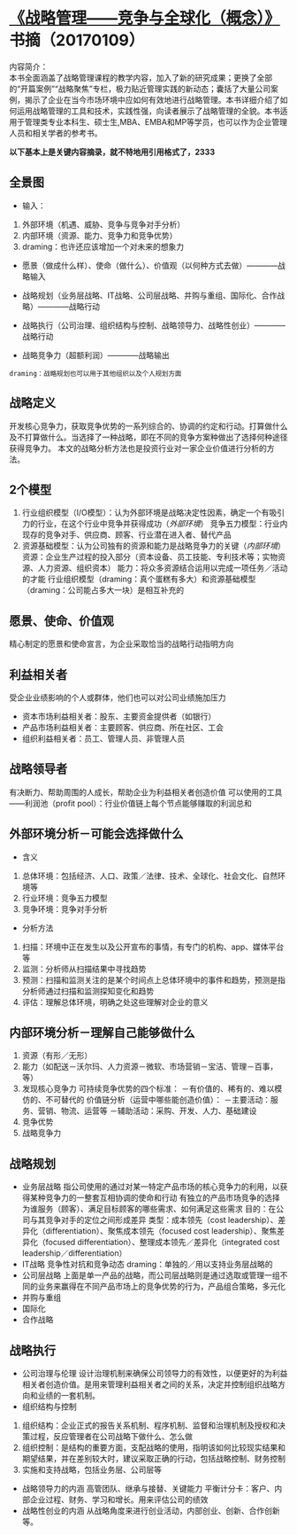 # [《战略管理——竞争与全球化（概念）》](https://item.jd.com/12006651.html?dist=jd) 书摘（20170109）

内容简介：    
本书全面涵盖了战略管理课程的教学内容，加入了新的研究成果；更换了全部的“开篇案例”“战略聚焦”专栏，极力贴近管理实践的新动态；囊括了大量公司案例，揭示了企业在当今市场环境中应如何有效地进行战略管理。本书详细介绍了如何运用战略管理的工具和技术，实践性强，向读者展示了战略管理的全貌。本书适用于管理类专业本科生、硕士生,MBA、EMBA和MP等学员，也可以作为企业管理人员和相关学者的参考书。
     
**以下基本上是关键内容摘录，就不特地用引用格式了，2333**            
     
     
## 全景图 
     
- 输入：
1. 外部环境（机遇、威胁、竞争与竞争对手分析）
2. 内部环境（资源、能力、竞争力和竞争优势）
3. draming：也许还应该增加一个对未来的想象力

- 愿景（做成什么样）、使命（做什么）、价值观（以何种方式去做）————战略输入

- 战略规划（业务层战略、IT战略、公司层战略、并购与重组、国际化、合作战略）————战略行动

- 战略执行（公司治理、组织结构与控制、战略领导力、战略性创业）————战略行动

- 战略竞争力（超额利润）————战略输出

`draming：战略规划也可以用于其他组织以及个人规划方面`


## 战略定义
开发核心竞争力，获取竞争优势的一系列综合的、协调的约定和行动。打算做什么及不打算做什么。当选择了一种战略，即在不同的竞争方案种做出了选择何种途径获得竞争力。
本文的战略分析方法也是投资行业对一家企业价值进行分析的方法。


## 2个模型
1. 行业组织模型（I/O模型）：认为外部环境是战略决定性因素，确定一个有吸引力的行业，在这个行业中竞争并获得成功（*外部环境*）
竞争五力模型：行业内现存的竞争对手、供应商、顾客、行业潜在进入者、替代产品
2. 资源基础模型：认为公司独有的资源和能力是战略竞争力的关键（*内部环境*）
资源：企业生产过程的投入部分（资本设备、员工技能、专利技术等；实物资源、人力资源、组织资本）
能力：将众多资源结合运用以完成一项任务／活动的才能
行业组织模型（draming：真个蛋糕有多大）和资源基础模型（draming：公司能占多大一块）是相互补充的


## 愿景、使命、价值观
精心制定的愿景和使命宣言，为企业采取恰当的战略行动指明方向


## 利益相关者
受企业业绩影响的个人或群体，他们也可以对公司业绩施加压力
- 资本市场利益相关者：股东、主要资金提供者（如银行）
- 产品市场利益相关者：主要顾客、供应商、所在社区、工会
- 组织利益相关者：员工、管理人员、非管理人员


## 战略领导者
有决断力、帮助周围的人成长，帮助企业为利益相关者创造价值
可以使用的工具——利润池（profit pool）：行业价值链上每个节点能够赚取的利润总和


## 外部环境分析－可能会选择做什么
- 含义
1. 总体环境：包括经济、人口、政策／法律、技术、全球化、社会文化、自然环境等
2. 行业环境：竞争五力模型
3. 竞争环境：竞争对手分析

- 分析方法
1. 扫描：环境中正在发生以及公开宣布的事情，有专门的机构、app、媒体平台等
2. 监测：分析师从扫描结果中寻找趋势
3. 预测：扫描和监测关注的是某个时间点上总体环境中的事件和趋势，预测是指分析师通过扫描和监测探知变化和趋势
4. 评估：理解总体环境，明确之处这些理解对企业的意义


## 内部环境分析－理解自己能够做什么
1. 资源（有形／无形）
2. 能力（如配送－沃尔玛、人力资源－微软、市场营销－宝洁、管理－百事，等）
3. 发现核心竞争力
可持续竞争优势的四个标准：
－有价值的、稀有的、难以模仿的、不可替代的
价值链分析（运营中哪些能创造价值）：
－主要活动：服务、营销、物流、运营等
－辅助活动：采购、开发、人力、基础建设
4. 竞争优势
5. 战略竞争力


## 战略规划
- 业务层战略
指公司使用的通过对某一特定产品市场的核心竞争力的利用，以获得某种竞争力的一整套互相协调的使命和行动
有独立的产品市场竞争的选择
为谁服务（顾客）、满足目标顾客的哪些需求、如何满足这些需求
目的：在公司与其竞争对手的定位之间形成差异
类型：成本领先（cost leadership）、差异化（differentiation）、聚焦成本领先（focused cost leadership）、聚焦差异化（focused differentiation）、整理成本领先／差异化（integrated cost leadership／differentiation）
- IT战略
竞争性对抗和竞争动态
draming：单独的／用以支持业务层战略的
- 公司层战略
上面是单一产品的战略，而公司层战略则是通过选取或管理一组不同的业务来赢得在不同产品市场上的竞争优势的行为，产品组合策略，多元化
- 并购与重组
- 国际化
- 合作战略


## 战略执行
- 公司治理与伦理
设计治理机制来确保公司领导力的有效性，以便更好的为利益相关者创造价值。是用来管理利益相关者之间的关系，决定并控制组织战略方向和业绩的一套机制。
- 组织结构与控制
1. 组织结构：企业正式的报告关系机制、程序机制、监督和治理机制及授权和决策过程，反应管理者在公司战略下做什么、怎么做
2. 组织控制：是结构的重要方面，支配战略的使用，指明该如何比较现实结果和期望结果，并在差别较大时，建议采取正确的行动，包括战略控制、财务控制
3. 实施和支持战略，包括业务层、公司层等
- 战略领导力的内涵
高管团队、继承与接替、关键能力
平衡计分卡：客户、内部企业过程、财务、学习和增长。用来评估公司的绩效
- 战略性创业的内涵
从战略角度来进行创业活动，内部创业、创新、合作创新等。


